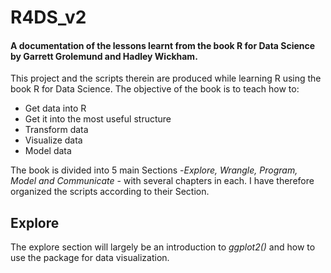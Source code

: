 # R4DS_v2 


#### A documentation of the lessons learnt from the book R for Data Science by Garrett Grolemund and Hadley Wickham.

This project and the scripts therein are produced while learning R using the book R for Data Science. The objective of the book is to 
teach how to:
* Get data into R
* Get it into the most useful structure
* Transform data
* Visualize data
* Model data

The book is divided into 5 main Sections -*Explore, Wrangle, Program, Model and Communicate* - with several chapters in each. I have therefore organized the scripts according to their Section.

## Explore
The explore section will largely be an introduction to *ggplot2()* and how to use the package for data visualization.
